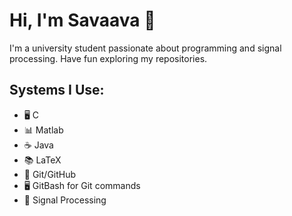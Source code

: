 # Hi, I'm Savaava 👋

I'm a university student passionate about programming and signal processing.
Have fun exploring my repositories.

## Systems I Use:
- 🖥️ C
- 📊 Matlab
- ☕ Java
- 📚 LaTeX
- 🐙 Git/GitHub
- 🖥️ GitBash for Git commands
- 📡 Signal Processing
